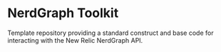 # NerdGraph Toolkit
Template repository providing a standard construct and base code for interacting with the New Relic NerdGraph API.

